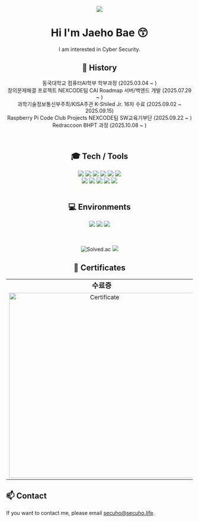 <div align="center">
<div>
    <img src="https://capsule-render.vercel.app/api?type=waving&height=200&color=gradient&customColorList=2&text=Secuho&fontSize=55&fontAlign=75&fontAlignY=37" />
</div>

<h1 style="text-align:center"> Hi I'm Jaeho Bae 😙</h1>
I am interested in Cyber Security.
<br>

## 📝 History
동국대학교 컴퓨터AI학부 학부과정 (2025.03.04 ~ ) <br>
창의문제해결 프로젝트 NEXCODE팀 CAI Roadmap 서버/백엔드 개발 (2025.07.29 ~ ) <br>
과학기술정보통신부주최/KISA주관 K-Shiled Jr. 16차 수료 (2025.09.02 ~ 2025.09.15) <br>
Raspberry Pi Code Club Projects NEXCODE팀 SW교육기부단 (2025.09.22 ~ ) <br>
Redraccoon BHPT 과정 (2025.10.08 ~ ) <br>

<br>

## 🎓 Tech / Tools
<div align="center">
    <img src="https://img.shields.io/badge/C-%23A8B9CC.svg?&style=for-the-badge&logo=C&logoColor=black" />
    <img src="https://img.shields.io/badge/python-%233776AB.svg?&style=for-the-badge&logo=python&logoColor=white" />
    <img src="https://img.shields.io/badge/mysql-%234479A1.svg?&style=for-the-badge&logo=mysql&logoColor=white" />
    <img src="https://img.shields.io/badge/html5-%23E34F26.svg?&style=for-the-badge&logo=html5&logoColor=white" />
    <img src="https://img.shields.io/badge/javascript-%23F7DF1E.svg?&style=for-the-badge&logo=javascript&logoColor=black" />
    <img src="https://img.shields.io/badge/css3-%231572B6.svg?&style=for-the-badge&logo=css3&logoColor=white" />
<br>
    <img src="https://img.shields.io/badge/apache-%23D22128.svg?&style=for-the-badge&logo=apache&logoColor=white" />
    <img src="https://img.shields.io/badge/nginx-%23269539.svg?&style=for-the-badge&logo=nginx&logoColor=white" />
    <img src="https://img.shields.io/badge/docker-%232496ED.svg?&style=for-the-badge&logo=docker&logoColor=white" />
    <img src="https://img.shields.io/badge/portainer-13BEF9.svg?style=for-the-badge&logo=portainer&logoColor=black" />
    <img src="https://img.shields.io/badge/wireshark-%231679A7.svg?&style=for-the-badge&logo=wireshark&logoColor=white" />
</div>

<br>

## 💻 Environments
<div align="center">
    <img src="https://img.shields.io/badge/ubuntu-%23E95420.svg?&style=for-the-badge&logo=ubuntu&logoColor=white" />
    <img src="https://img.shields.io/badge/kali%20linux-%23557C94.svg?&style=for-the-badge&logo=kali%20linux&logoColor=white" />
    <img src="https://img.shields.io/badge/synology-%23B5B5B6.svg?&style=for-the-badge&logo=synology&logoColor=black" />
</div>

<br>

##
![Solved.ac](http://mazassumnida.wtf/api/v2/generate_badge?boj=secuho)
<img src="http://mazandi.herokuapp.com/api?handle=secuho&theme=warm"/>
##

## 📜 Certificates
<div align="center">
  <table>
    <tr>
      <td align="center"><b style="font-size: 1.2em;">수료증</b></td>
    </tr>
    <tr>
      <td align="center">
        <img src="https://github.com/user-attachments/assets/2f70bbae-2359-4e87-a6e0-7105c3ffa54b" alt="Certificate" width="500"/>
      </td>
    </tr>
  </table>
</div>

<div align="left">
    <h2>📫 Contact    </h2>
    <p> If you want to contact me, please email <a href="mailto:secuho@secuho.life">secuho@secuho.life</a>.    </p>
</div>    <br>
